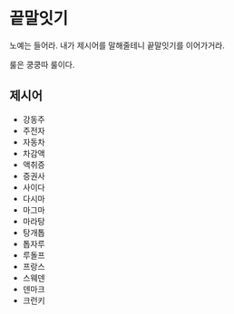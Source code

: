 # 끝말잇기

노예는 들어라. 내가 제시어를 말해줄테니 끝말잇기를 이어가거라.

룰은 쿵쿵따 룰이다.



## 제시어

- 강동주
- 주전자
- 자동차
- 차감액
- 액취증
- 증권사
- 사이다
- 다시마
- 마그마
- 마라탕
- 탕개톱
- 톱자루
- 루돌프
- 프랑스
- 스웨덴
- 덴마크
- 크런키
